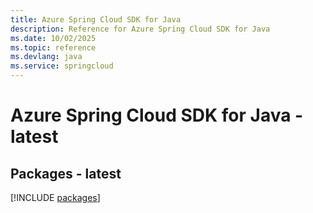 ```yaml
---
title: Azure Spring Cloud SDK for Java
description: Reference for Azure Spring Cloud SDK for Java
ms.date: 10/02/2025
ms.topic: reference
ms.devlang: java
ms.service: springcloud
---
```

# Azure Spring Cloud SDK for Java - latest
## Packages - latest
[!INCLUDE [packages](spring-cloud-index.md)]